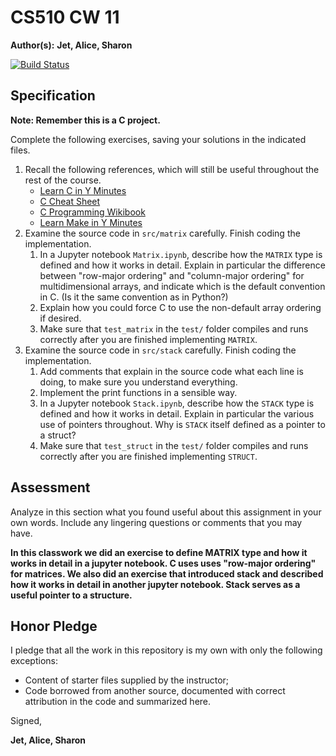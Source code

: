 # CS510 CW 11

**Author(s):** **Jet, Alice, Sharon**

[![Build Status](https://travis-ci.org/chapman-cs510-2017f/cw-11-alice-sharon-jet.svg?branch=master)](https://travis-ci.org/chapman-cs510-2017f/cw-11-alice-sharon-jet)

## Specification

**Note: Remember this is a C project.**

Complete the following exercises, saving your solutions in the indicated files. 

1. Recall the following references, which will still be useful throughout the rest of the course.
    * [Learn C in Y Minutes](https://learnxinyminutes.com/docs/c/)
    * [C Cheat Sheet](https://www.cheatography.com/ashlyn-black/cheat-sheets/c-reference/)
    * [C Programming Wikibook](https://en.wikibooks.org/wiki/C_Programming)
    * [Learn Make in Y Minutes](https://learnxinyminutes.com/docs/make/)
1. Examine the source code in ```src/matrix``` carefully. Finish coding the implementation.
    1. In a Jupyter notebook ```Matrix.ipynb```, describe how the ```MATRIX``` type is defined and how it works in detail. Explain in particular the difference between "row-major ordering" and "column-major ordering" for multidimensional arrays, and indicate which is the default convention in C. (Is it the same convention as in Python?)
    1. Explain how you could force C to use the non-default array ordering if desired.
    1. Make sure that ```test_matrix``` in the ```test/``` folder compiles and runs correctly after you are finished implementing ```MATRIX```.
1. Examine the source code in ```src/stack``` carefully. Finish coding the implementation.
    1. Add comments that explain in the source code what each line is doing, to make sure you understand everything.
    1. Implement the print functions in a sensible way.
    1. In a Jupyter notebook ```Stack.ipynb```, describe how the ```STACK``` type is defined and how it works in detail. Explain in particular the various use of pointers throughout. Why is ```STACK``` itself defined as a pointer to a struct?
    1. Make sure that ```test_struct``` in the ```test/``` folder compiles and runs correctly after you are finished implementing ```STRUCT```.


## Assessment

Analyze in this section what you found useful about this assignment in your own words. Include any lingering questions or comments that you may have.

**In this classwork we did an exercise to define MATRIX type and how it works in detail in a jupyter notebook. C uses uses "row-major ordering" for matrices. We also did an exercise that introduced stack and described how it works in detail in another jupyter notebook. Stack serves as a useful pointer to a structure.**

## Honor Pledge

I pledge that all the work in this repository is my own with only the following exceptions:

* Content of starter files supplied by the instructor;
* Code borrowed from another source, documented with correct attribution in the code and summarized here.

Signed,

**Jet, Alice, Sharon**
